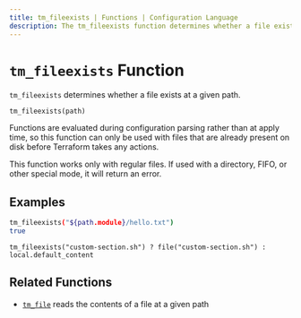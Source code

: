 ```yaml
---
title: tm_fileexists | Functions | Configuration Language
description: The tm_fileexists function determines whether a file exists at a given path.
---
```


# `tm_fileexists` Function

`tm_fileexists` determines whether a file exists at a given path.

```hcl
tm_fileexists(path)
```

Functions are evaluated during configuration parsing rather than at apply time,
so this function can only be used with files that are already present on disk
before Terraform takes any actions.

This function works only with regular files. If used with a directory, FIFO,
or other special mode, it will return an error.

## Examples

```sh
tm_fileexists("${path.module}/hello.txt")
true
```

```hcl
tm_fileexists("custom-section.sh") ? file("custom-section.sh") : local.default_content
```

## Related Functions

* [`tm_file`](./tm_file.md) reads the contents of a file at a given path
